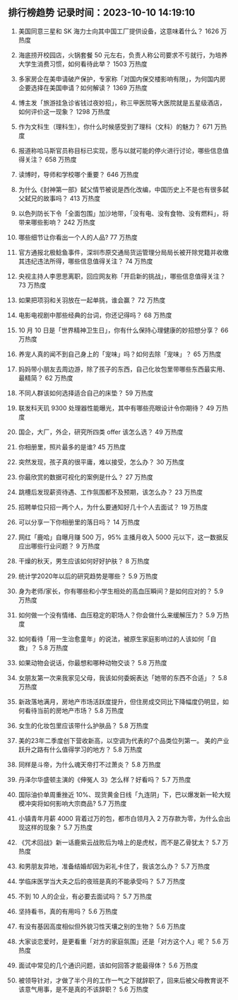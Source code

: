 
## 排行榜趋势 记录时间：2023-10-10 14:19:10
  
  1. 美国同意三星和 SK 海力士向其中国工厂提供设备，这意味着什么？ 1626 万热度
    
  2. 海底捞开校园店，火锅套餐 50 元左右，负责人称公司要求不亏就行，为培养大学生消费习惯，如何看待此举？ 1503 万热度
    
  3. 多家房企在美申请破产保护，专家称「对国内保交楼影响有限」，为何国内房企要选择在美国申请？如何解读？ 1369 万热度
    
  4. 博主发「旅游挂急诊省钱过夜妙招」，称三甲医院等大医院就是五星级酒店，如何评价这一现象？ 1298 万热度
    
  5. 作为文科生（理科生），你什么时候感受到了理科（文科）的魅力？ 671 万热度
    
  6. 报道称哈马斯官员称目标已实现，愿与以就可能的停火进行讨论，哪些信息值得关注？ 658 万热度
    
  7. 读博时，导师和学校哪个重要？ 646 万热度
    
  8. 为什么《封神第一部》弑父情节被说是西化改编，中国历史上不是也有很多弑父弑兄的故事吗？ 413 万热度
    
  9. 以色列防长下令「全面包围」加沙地带，「没有电、没有食物、没有燃料」，将带来哪些影响？ 242 万热度
    
  10. 哪些细节让你看出一个人的人品? 77 万热度
    
  11. 官方通报北极鲶鱼事件，深圳市原交通局货运管理分局局长被开除党籍并收缴其违纪违法所得，哪些信息值得关注？ 74 万热度
    
  12. 央视主持人李思思离职，回应网友称「开启新的挑战」，哪些信息值得关注？ 73 万热度
    
  13. 如果把项羽和关羽放在一起单挑，谁会赢？ 72 万热度
    
  14. 电影电视剧中那些经典的台词，你还记得吗？ 68 万热度
    
  15. 10 月 10 日是「世界精神卫生日」，你有什么保持心理健康的妙招想分享？ 66 万热度
    
  16. 养宠人真的闻不到自己身上的「宠味」吗？如何去除「宠味」？ 65 万热度
    
  17. 妈妈带小朋友去周边游，除了孩子的东西，自己化妆包里带哪些东西最实用、最精简？ 62 万热度
    
  18. 不同人群该如何选择适合自己的床垫？ 59 万热度
    
  19. 联发科天玑 9300 处理器性能曝光，其中有哪些亮眼设计令你期待？ 49 万热度
    
  20. 国企，大厂，外企，研究所四类 offer 该怎么选？ 49 万热度
    
  21. 你相册里，照片最多的是谁? 45 万热度
    
  22. 突然发现，孩子真的很平庸，难以接受，怎么办？ 30 万热度
    
  23. 你最欣赏的数据可视化的案例是什么？ 27 万热度
    
  24. 跳槽后发现薪资待遇、工作氛围都不及预期，该怎么办？ 23 万热度
    
  25. 招聘单位只招一两个人，为什么要通知好几十个人去面试？ 19 万热度
    
  26. 可以分享一下你相册里的落日吗？ 14 万热度
    
  27. 网红「鹿哈」自曝月赚 500 万，95% 主播月收入 5000 元以下，这一数据反应出哪些行业问题？ 9 万热度
    
  28. 干燥的秋天，男生应该如何好好护肤？ 8 万热度
    
  29. 统计学2020年以后的研究趋势是哪些？ 5.9 万热度
    
  30. 身为老师/家长，你有哪些和小学生相处的高血压瞬间？是如何应对的？ 5.9 万热度
    
  31. 如何做一个没有情绪、血压稳定的职场人？你会做什么来缓解压力？ 5.9 万热度
    
  32. 如何看待「用一生治愈童年」的说法，被原生家庭影响过的人该如何「自救」？ 5.8 万热度
    
  33. 如果动物会说话，你最想和哪种动物交谈？ 5.8 万热度
    
  34. 女朋友第一次来我家见父母，我该如何委婉表达「她带的东西不合适」？ 5.8 万热度
    
  35. 新政落地满月，房地产市场活跃度提升，但住房成交同比下降幅度仍明显，如何看待当前的房地产市场？ 5.8 万热度
    
  36. 女生的化妆包里应该带什么护肤品？ 5.8 万热度
    
  37. 美的23年二季度创下营收新高，以空调为代表的7个品类位列第一。 美的产业跃升之路有什么值得学习的地方？ 5.8 万热度
    
  38. 同样是斗帝，为什么魂天帝打不过萧炎？ 5.8 万热度
    
  39. 丹泽尔华盛顿主演的《伸冤人 3》怎么样？好看吗？ 5.7 万热度
    
  40. 国际油价单周重挫近 10%、现货黄金日线「九连阴」下，巴以爆发新一轮大规模冲突将如何影响大宗商品? 5.7 万热度
    
  41. 小镇青年月薪 4000 背着过万的包，都市白领月入 2 万存款为零，为什么会出现这样的现象？ 5.7 万热度
    
  42. 《咒术回战》新一话鹿紫云战败后为啥上的是虎杖，而不是乙骨犹太？ 5.7 万热度
    
  43. 和男朋友异地，准备结婚却因为彩礼卡住了，我该怎么办？ 5.7 万热度
    
  44. 学临床医学当大夫之后的夜班是真的不能承受吗？ 5.7 万热度
    
  45. 不到 10 人的企业，有必要去面试吗？ 5.7 万热度
    
  46. 坚持看书，真的有用吗？ 5.6 万热度
    
  47. 有没有基因高度相似但外貌习性天壤之别的生物？ 5.6 万热度
    
  48. 大家谈恋爱时，是更看重「对方的家庭氛围」还是「对方这个人」呢？ 5.6 万热度
    
  49. 面试中常见的几个通识问题，该如何回答才能最得体？ 5.6 万热度
    
  50. 被领导针对，才做了半个月的工作一气之下就辞职了，回来后被父母教育说不该意气用事，是不是真的不该辞职？ 5.6 万热度
    